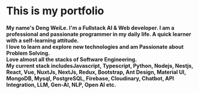 # This is my portfolio
<h4>
My name's Deng WeiLe. I'm a Fullstack AI & Web developer.
I am a professional and passionate programmer in my daily life. A quick learner with a self-learning attitude. </br>
I love to learn and explore new technologies and am Passionate about Problem Solving.  </br>
  Love almost all the stacks of Software Engineering.  </br>
  My current stack includesJavascript, Typescript, Python, Nodejs, Nestjs, React, Vue, NuxtJs, NextJs, Redux, Bootstrap, Ant Design, Material UI, MongoDB, Mysql, PostgreSQL, Firebase, Cloudinary, Chatbot, API Integration, LLM, Gen-AI, NLP, Open AI etc. </br>
</h4>

